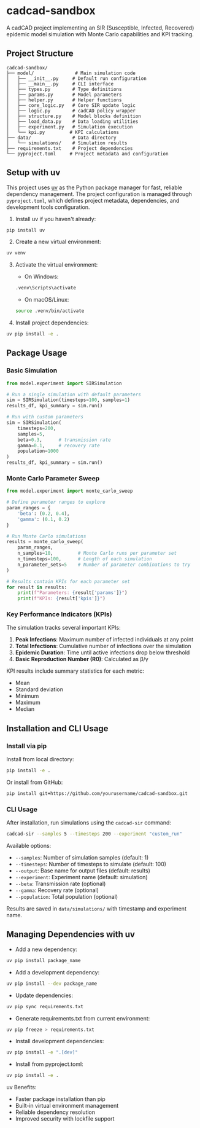 # cadcad-sandbox

A cadCAD project implementing an SIR (Susceptible, Infected, Recovered) epidemic model simulation with Monte Carlo capabilities and KPI tracking.

## Project Structure

```
cadcad-sandbox/
├── model/               # Main simulation code
│   ├── __init__.py     # Default run configuration
│   ├── __main__.py     # CLI interface
│   ├── types.py        # Type definitions
│   ├── params.py       # Model parameters
│   ├── helper.py       # Helper functions
│   ├── core_logic.py   # Core SIR update logic
│   ├── logic.py        # cadCAD policy wrapper
│   ├── structure.py    # Model blocks definition
│   ├── load_data.py    # Data loading utilities
│   ├── experiment.py   # Simulation execution
│   └── kpi.py         # KPI calculations
├── data/               # Data directory
│   └── simulations/    # Simulation results
├── requirements.txt    # Project dependencies
└── pyproject.toml     # Project metadata and configuration
```

## Setup with uv

This project uses [uv](https://github.com/astral-sh/uv) as the Python package manager for fast, reliable dependency management. The project configuration is managed through `pyproject.toml`, which defines project metadata, dependencies, and development tools configuration.

1. Install uv if you haven't already:
```bash
pip install uv
```

2. Create a new virtual environment:
```bash
uv venv
```

3. Activate the virtual environment:
   - On Windows:
   ```bash
   .venv\Scripts\activate
   ```
   - On macOS/Linux:
   ```bash
   source .venv/bin/activate
   ```

4. Install project dependencies:
```bash
uv pip install -e .
```

## Package Usage

### Basic Simulation

```python
from model.experiment import SIRSimulation

# Run a single simulation with default parameters
sim = SIRSimulation(timesteps=100, samples=1)
results_df, kpi_summary = sim.run()

# Run with custom parameters
sim = SIRSimulation(
    timesteps=200,
    samples=5,
    beta=0.3,      # transmission rate
    gamma=0.1,     # recovery rate
    population=1000
)
results_df, kpi_summary = sim.run()
```

### Monte Carlo Parameter Sweep

```python
from model.experiment import monte_carlo_sweep

# Define parameter ranges to explore
param_ranges = {
    'beta': (0.2, 0.4),
    'gamma': (0.1, 0.2)
}

# Run Monte Carlo simulations
results = monte_carlo_sweep(
    param_ranges,
    n_samples=10,         # Monte Carlo runs per parameter set
    n_timesteps=100,      # Length of each simulation
    n_parameter_sets=5    # Number of parameter combinations to try
)

# Results contain KPIs for each parameter set
for result in results:
    print(f"Parameters: {result['params']}")
    print(f"KPIs: {result['kpis']}")
```

### Key Performance Indicators (KPIs)

The simulation tracks several important KPIs:

1. **Peak Infections**: Maximum number of infected individuals at any point
2. **Total Infections**: Cumulative number of infections over the simulation
3. **Epidemic Duration**: Time until active infections drop below threshold
4. **Basic Reproduction Number (R0)**: Calculated as β/γ

KPI results include summary statistics for each metric:
- Mean
- Standard deviation
- Minimum
- Maximum
- Median

## Installation and CLI Usage

### Install via pip

Install from local directory:
```bash
pip install -e .
```

Or install from GitHub:
```bash
pip install git+https://github.com/yourusername/cadcad-sandbox.git
```

### CLI Usage

After installation, run simulations using the `cadcad-sir` command:
```bash
cadcad-sir --samples 5 --timesteps 200 --experiment "custom_run"
```

Available options:
- `--samples`: Number of simulation samples (default: 1)
- `--timesteps`: Number of timesteps to simulate (default: 100)
- `--output`: Base name for output files (default: results)
- `--experiment`: Experiment name (default: simulation)
- `--beta`: Transmission rate (optional)
- `--gamma`: Recovery rate (optional)
- `--population`: Total population (optional)

Results are saved in `data/simulations/` with timestamp and experiment name.

## Managing Dependencies with uv

- Add a new dependency:
```bash
uv pip install package_name
```

- Add a development dependency:
```bash
uv pip install --dev package_name
```

- Update dependencies:
```bash
uv pip sync requirements.txt
```

- Generate requirements.txt from current environment:
```bash
uv pip freeze > requirements.txt
```

- Install development dependencies:
```bash
uv pip install -e ".[dev]"
```

- Install from pyproject.toml:
```bash
uv pip install -e .
```

uv Benefits:
- Faster package installation than pip
- Built-in virtual environment management
- Reliable dependency resolution
- Improved security with lockfile support
